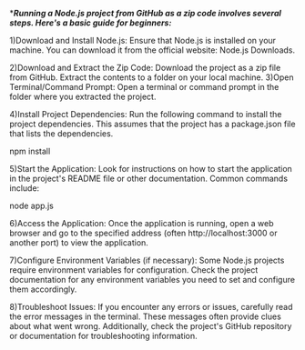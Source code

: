 \***_Running a Node.js project from GitHub as a zip code involves several steps. Here's a basic guide for beginners:_**

1)Download and Install Node.js:
Ensure that Node.js is installed on your machine. You can download it from the official website: Node.js Downloads.

2)Download and Extract the Zip Code:
Download the project as a zip file from GitHub. Extract the contents to a folder on your local machine.
3)Open Terminal/Command Prompt:
Open a terminal or command prompt in the folder where you extracted the project.

4)Install Project Dependencies:
Run the following command to install the project dependencies. This assumes that the project has a package.json file that lists the dependencies.

npm install

5)Start the Application:
Look for instructions on how to start the application in the project's README file or other documentation. Common commands include:

node app.js

6)Access the Application:
Once the application is running, open a web browser and go to the specified address (often http://localhost:3000 or another port) to view the application.

7)Configure Environment Variables (if necessary):
Some Node.js projects require environment variables for configuration. Check the project documentation for any environment variables you need to set and configure them accordingly.

8)Troubleshoot Issues:
If you encounter any errors or issues, carefully read the error messages in the terminal. These messages often provide clues about what went wrong. Additionally, check the project's GitHub repository or documentation for troubleshooting information.
